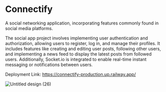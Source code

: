 # Connectify

A social networking application, incorporating features commonly found in social media platforms. 

The social app project involves implementing user authentication and authorization, allowing users to register, log in, and manage their profiles. It includes features like creating and editing user posts, following other users, and implementing a news feed to display the latest posts from followed users. Additionally, Socket.io is integrated to enable real-time instant messaging or notifications between users.

Deployment Link: https://connectify-production.up.railway.app/

![Untitled design (26)](https://github.com/M-Adil-AS/Connectify/assets/115668271/c41bea37-d00f-4992-9551-12a920545e12)
